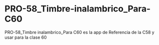 # PRO-58_Timbre-inalambrico_Para-C60
PRO-58_Timbre inalambrico_Para C60 es la app de Referencia de la C58 y usar para la clase 60
